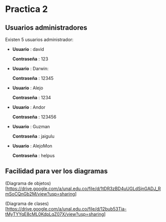 # Practica 2

## Usuarios administradores

Existen 5 usuarios administrador:

* **Usuario** : david

   **Contraseña** : 123
   
* **Usuario** : Darwin: 

   **Contraseña** : 12345
   
* **Usuario** : Alejo

   **Contraseña** : 1234
   
* **Usuario** : Andor

   **Contraseña** : 123456
   
* **Usuario** : Guzman

   **Contraseña** : jaigulu
   
* **Usuario** : AlejoMon

   **Contraseña** : helpus
   
   
   
 ## Facilidad para ver los diagramas

(Diagrama de objetos)[https://drive.google.com/a/unal.edu.co/file/d/1tDR3zBD4uUGLdSjnGADJ_RmSoCQnGb2M/view?usp=sharing]

(Diagrama de clases)[https://drive.google.com/a/unal.edu.co/file/d/12bub53Tia-tMyTYYqE8cML0KdpLqZ07X/view?usp=sharing]
